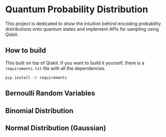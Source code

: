 # Quantum Probability Distribution

This project is dedicated to show the intuition behind encoding probability distributions onto quantum states and implement APIs for sampling using Qiskit.

## How to build

This built on top of Qiskit. If you want to build it yourself, there is a `requirements.txt` file with all the dependencies.

`pip install -r requirements`

## Bernoulli Random Variables

## Binomial Distribution

## Normal Distribution (Gaussian)

